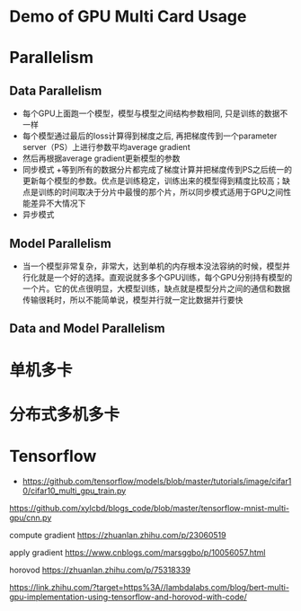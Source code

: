# Demo of GPU Multi Card Usage

# Parallelism
## Data Parallelism
+ 每个GPU上面跑一个模型，模型与模型之间结构参数相同, 只是训练的数据不一样
+ 每个模型通过最后的loss计算得到梯度之后, 再把梯度传到一个parameter server（PS）上进行参数平均average gradient
+ 然后再根据average gradient更新模型的参数
+ 同步模式
    +等到所有的数据分片都完成了梯度计算并把梯度传到PS之后统一的更新每个模型的参数。优点是训练稳定，训练出来的模型得到精度比较高；缺点是训练的时间取决于分片中最慢的那个片，所以同步模式适用于GPU之间性能差异不大情况下
+ 异步模式
## Model Parallelism
+ 当一个模型非常复杂，非常大，达到单机的内存根本没法容纳的时候，模型并行化就是一个好的选择。直观说就多多个GPU训练，每个GPU分别持有模型的一个片。它的优点很明显，大模型训练，缺点就是模型分片之间的通信和数据传输很耗时，所以不能简单说，模型并行就一定比数据并行要快

## Data and Model Parallelism

# 单机多卡

# 分布式多机多卡

# Tensorflow
+ https://github.com/tensorflow/models/blob/master/tutorials/image/cifar10/cifar10_multi_gpu_train.py


https://github.com/xylcbd/blogs_code/blob/master/tensorflow-mnist-multi-gpu/cnn.py

compute gradient
https://zhuanlan.zhihu.com/p/23060519

apply gradient
https://www.cnblogs.com/marsggbo/p/10056057.html

horovod
https://zhuanlan.zhihu.com/p/75318339

https://link.zhihu.com/?target=https%3A//lambdalabs.com/blog/bert-multi-gpu-implementation-using-tensorflow-and-horovod-with-code/